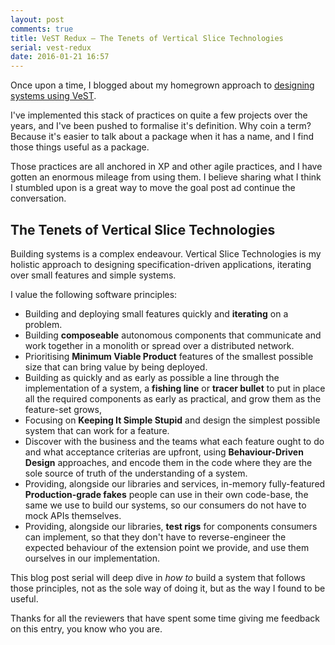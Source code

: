 ```yaml
---
layout: post
comments: true
title: VeST Redux – The Tenets of Vertical Slice Technologies
serial: vest-redux
date: 2016-01-21 16:57
---
```


Once upon a time, I blogged about my homegrown approach to [designing systems using VeST][designing-systems].

I've implemented this stack of practices on quite a few projects over the years, and I've been pushed to formalise it's definition. Why coin a term? Because it's easier to talk about a package when it has a name, and I find those things useful as a package.

Those practices are all anchored in XP and other agile practices, and I have gotten an enormous mileage from using them. I believe sharing what I think I stumbled upon is a great way to move the goal post ad continue the conversation.

## The Tenets of Vertical Slice Technologies

Building systems is a complex endeavour. Vertical Slice Technologies is my holistic approach to designing specification-driven applications, iterating over small features and simple systems.

I value the following software principles:

  - Building and deploying small features quickly and **iterating** on a problem.
  - Building **composeable** autonomous components that communicate and work together in a monolith or spread over a distributed network.
  - Prioritising **Minimum Viable Product** features of the smallest possible size that can bring value by being deployed.
  - Building as quickly and as early as possible a line through the implementation of a system, a **fishing line** or **tracer bullet** to put in place all the required components as early as practical, and grow them as the feature-set grows,
  - Focusing on **Keeping It Simple Stupid** and design the simplest possible system that can work for a feature.
  - Discover with the business and the teams what each feature ought to do and what acceptance criterias are upfront, using **Behaviour-Driven Design** approaches, and encode them in the code where they are the sole source of truth of the understanding of a system.
  - Providing, alongside our libraries and services, in-memory fully-featured **Production-grade fakes** people can use in their own code-base, the same we use to build our systems, so our consumers do not have to mock APIs themselves.
  - Providing, alongside our libraries, **test rigs** for components consumers can implement, so that they don't have to reverse-engineer the expected behaviour of the extension point we provide, and use them ourselves in our implementation.

This blog post serial will deep dive in _how to_ build a system that follows those principles, not as the sole way of doing it, but as the way I found to be useful.

Thanks for all the reviewers that have spent some time giving me feedback on this entry, you know who you are.

[designing-systems]:<http://serialseb.com/blog/2013/07/11/unit-testing-is-out-vertical-slice-testing-is-in/>
